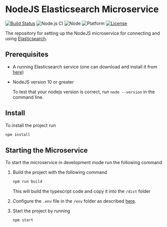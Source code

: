 # NodeJS Elasticsearch Microservice

[![Build Status](https://travis-ci.com/ErikNovak/template-nodejs-elasticsearch-microservice.svg?branch=master)](https://travis-ci.com/ErikNovak/template-nodejs-elasticsearch-microservice)
![Node.js CI](https://github.com/ErikNovak/X5GON-elasticsearch-microservice/workflows/Node.js%20CI/badge.svg)
![Node](https://img.shields.io/badge/node-%3E%3D%2010.0.0-green.svg)
![Platform](https://img.shields.io/badge/platform-linux-green.svg)
[![License](https://img.shields.io/badge/License-BSD%202--Clause-green.svg)](https://opensource.org/licenses/BSD-2-Clause)

The repository for setting up the NodeJS microservice for connecting and using [Elasticsearch](https://www.elastic.co/guide/en/elasticsearch/reference/current/index.html).

## Prerequisites
- A running Elasticsearch service (one can download and install it from [here](https://www.elastic.co/downloads/elasticsearch))
- NodeJS version 10 or greater

    To test that your nodejs version is correct, run `node --version` in the command line.

## Install

To install the project run
```bash
npm install
```

## Starting the Microservice
To start the microservice in development mode run the following command

1. Build the project with the following command
    ```bash
    npm run build
    ```
    This will build the typescript code and copy it into the `/dist` folder

2. Configure the `.env` file in the `/env` folder as described [here](./env/README.md).
3. Start the project by running
    ```bash
    npm start
    ```



